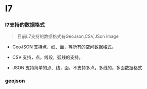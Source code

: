 # l7 


### l7支持的数据格式 
> 目前L7支持的数据格式有GeoJson,CSV,JSon Image

- GeoJSON 支持点、线、面，等所有的空间数据格式。

- CSV 支持，点，线段，弧线的支持。

- JSON 支持简单的点、线，面，不支持多点，多线的，多面数据格式

### geojson


